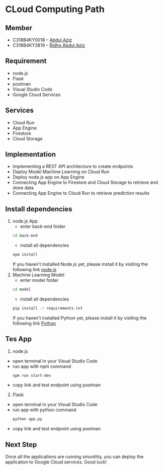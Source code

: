 # CLoud Computing Path
## Member
- C318B4KY0018 – [Abdul Aziz](https://www.linkedin.com/in/abdul-aziz-5ab0a920a/)
- C318B4KY3819 – [Ridho Abdul Aziz](https://www.linkedin.com/in/ridho-abdul-aziz-509b43303/)

## Requirement
- node.js
- Flask
- postman
- Visual Studio Code
- Google Cloud Services

## Services
- Cloud Run
- App Engine
- Firestore
- Cloud Storage

## Implementation
- Implementing a REST API architecture to create endpoints
- Deploy Model Machine Learning on Cloud Run
- Deploy node.js app on App Engine
- Connecting App Engine to Firestore and Cloud Storage to retrieve and store data
- Connecting App Engine to Cloud Run to retrieve prediction results

## Install dependencies
1. node.js App
   - enter back-end folder
   ```bash
   cd back-end
   ```
   - install all dependencies
   ```bash
   npm install
   ```
   If you haven't installed Node.js yet, please install it by visiting the following link [node.js](https://nodejs.org/en)
2. Machine Learning Model
   - enter model folder
   ```bash
   cd model
   ```
   - install all dependencies
   ```bash
   pip install -r requirements.txt
   ```
   If you haven't installed Python yet, please install it by visiting the following link [Python](https://www.python.org/)

## Tes App
1. node.js 
- open terminal in your Visual Studio Code
- run app with npm command
  ```bash
  npm run start-dev
  ```
- copy link and test endpoint using postman
2. Flask
- open terminal in your Visual Studio Code
- run app with python command
  ```bash
  python app.py
  ```
- copy link and test endpoint using postman

## Next Step
Once all the applications are running smoothly, you can deploy the application to Google Cloud services. Good luck!
